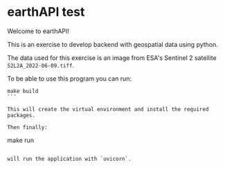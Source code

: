 # earthAPI test

Welcome to earthAPI!

This is an exercise to develop backend with geospatial data using python.

The data used for this exercise is an image from ESA's Sentinel 2 satellite `S2L2A_2022-06-09.tiff`.

To be able to use this program you can run:

````
make build
```

This will create the virtual environment and install the required packages.

Then finally:

````
make run
```

will run the application with `uvicorn`.